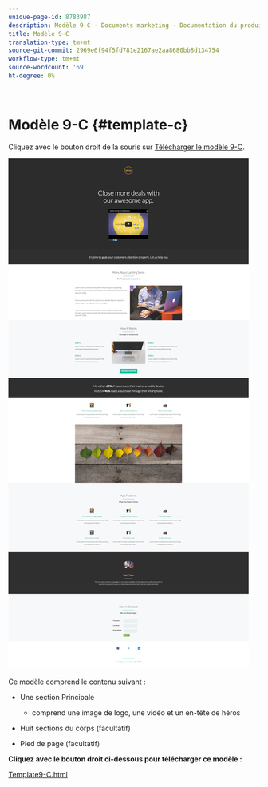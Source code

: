 ```yaml
---
unique-page-id: 8783987
description: Modèle 9-C - Documents marketing - Documentation du produit
title: Modèle 9-C
translation-type: tm+mt
source-git-commit: 2969e6f94f5fd781e2167ae2aa8680bb8d134754
workflow-type: tm+mt
source-wordcount: '69'
ht-degree: 0%

---
```



# Modèle 9-C {#template-c}

Cliquez avec le bouton droit de la souris sur [Télécharger le modèle 9-C](http://docs.marketo.com/download/attachments/8783987/template-9c.html?version=2&amp;modificationdate=1438210724000&amp;api=v2).

![](assets/image2015-7-28-15-3a35-3a30.png)

Ce modèle comprend le contenu suivant :

* Une section Principale

   * comprend une image de logo, une vidéo et un en-tête de héros

* Huit sections du corps (facultatif)
* Pied de page (facultatif)

**Cliquez avec le bouton droit ci-dessous pour télécharger ce modèle :**

[Template9-C.html](http://docs.marketo.com/download/attachments/8783987/template-9c.html?version=2&amp;modificationdate=1438210724000&amp;api=v2)
